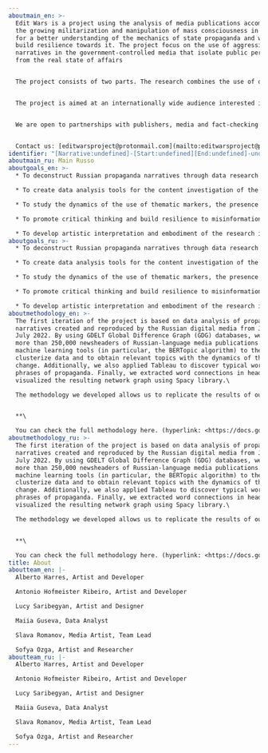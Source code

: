```yaml
---
aboutmain_en: >-
  Edit Wars is a project using the analysis of media publications accompanying
  the growing militarization and manipulation of mass consciousness in Russia
  for a better understanding of the mechanics of state propaganda and ways to
  build resilience towards it. The project focus on the use of aggressive
  narratives in the government-controlled media that isolate public perception
  from the real state of affairs


  The project consists of two parts. The research combines the use of quantitative and qualitative methods of working with data from large datasets to draw meaningful conclusions for the presentation. The artistic part of the project aims to put the findings into a multimedia interactive medium. 


  The project is aimed at an internationally wide audience interested in the specifics and potential threats of Russian propaganda, its mechanisms of persuasion and methods of influencing audiences within the country. The project may be of interest to researchers of media freedom in authoritarian regimes and the consequences of the monopolisation of the information space. The results of the study may be of practical interest as a tool for debunking propaganda myths.


  We are open to partnerships with publishers, media and fact-checking organizations.


  Contact us: [editwarsproject@protonmail.com](mailto:editwarsproject@protonmail.com)
identifier: "[Narrative:undefined]-[Start:undefined][End:undefined]-undefined"
aboutmain_ru: M﻿ain Russo
aboutgoals_en: >-
  * To deconstruct Russian propaganda narratives through data research

  * To create data analysis tools for the content investigation of the headlines in Russian online media

  * To study the dynamics of the use of thematic markers, the presence of propaganda narratives in the headlines, as well as the temporal relationship between events and their media coverage

  * To promote critical thinking and build resilience to misinformation and its reproduction.

  * To develop artistic interpretation and embodiment of the research insights to offer new ways of perceiving the material.
aboutgoals_ru: >-
  * To deconstruct Russian propaganda narratives through data research

  * To create data analysis tools for the content investigation of the headlines in Russian online media

  * To study the dynamics of the use of thematic markers, the presence of propaganda narratives in the headlines, as well as the temporal relationship between events and their media coverage

  * To promote critical thinking and build resilience to misinformation and its reproduction.

  * To develop artistic interpretation and embodiment of the research insights to offer new ways of perceiving the material.
aboutmethodology_en: >-
  The first iteration of the project is based on data analysis of propaganda
  narratives created and reproduced by the Russian digital media from January to
  July 2022. By using GDELT Global Difference Graph (GDG) databases, we analyzed
  more than 250,000 newsheaders of Russian-language media publications. We used
  machine learning tools (in particular, the BERTopic algorithm) to thematically
  clusterize data and to obtain relevant topics with the dynamics of their
  change. Additionally, we also applied Tableau to discover typical words and
  phrases of propaganda. Finally, we extracted word connections in headlines and
  visualized the resulting network graph using Spacy library.\

  The methodology we developed allows us to replicate the results of our study and contains algorithms for working with the data. We encourage stakeholders to use it as a basis for their own research on propaganda narratives.


  **\

  You can check the full methodology here. (hyperlink: <https://docs.google.com/document/d/1C-l0Eehe_5LkzkVgGjkDR78s6Fi4z-BOFgKY5JUEinQ/edit#> )**
aboutmethodology_ru: >-
  The first iteration of the project is based on data analysis of propaganda
  narratives created and reproduced by the Russian digital media from January to
  July 2022. By using GDELT Global Difference Graph (GDG) databases, we analyzed
  more than 250,000 newsheaders of Russian-language media publications. We used
  machine learning tools (in particular, the BERTopic algorithm) to thematically
  clusterize data and to obtain relevant topics with the dynamics of their
  change. Additionally, we also applied Tableau to discover typical words and
  phrases of propaganda. Finally, we extracted word connections in headlines and
  visualized the resulting network graph using Spacy library.\

  The methodology we developed allows us to replicate the results of our study and contains algorithms for working with the data. We encourage stakeholders to use it as a basis for their own research on propaganda narratives.


  **\

  You can check the full methodology here. (hyperlink: <https://docs.google.com/document/d/1C-l0Eehe_5LkzkVgGjkDR78s6Fi4z-BOFgKY5JUEinQ/edit#> )**
title: About
aboutteam_en: |-
  Alberto Harres, Artist and Developer

  Antonio Hofmeister Ribeiro, Artist and Developer

  Lucy Saribegyan, Artist and Designer

  Maiia Guseva, Data Analyst

  Slava Romanov, Media Artist, Team Lead

  Sofya Ozga, Artist and Researcher
aboutteam_ru: |-
  Alberto Harres, Artist and Developer

  Antonio Hofmeister Ribeiro, Artist and Developer

  Lucy Saribegyan, Artist and Designer

  Maiia Guseva, Data Analyst

  Slava Romanov, Media Artist, Team Lead

  Sofya Ozga, Artist and Researcher
---
```

